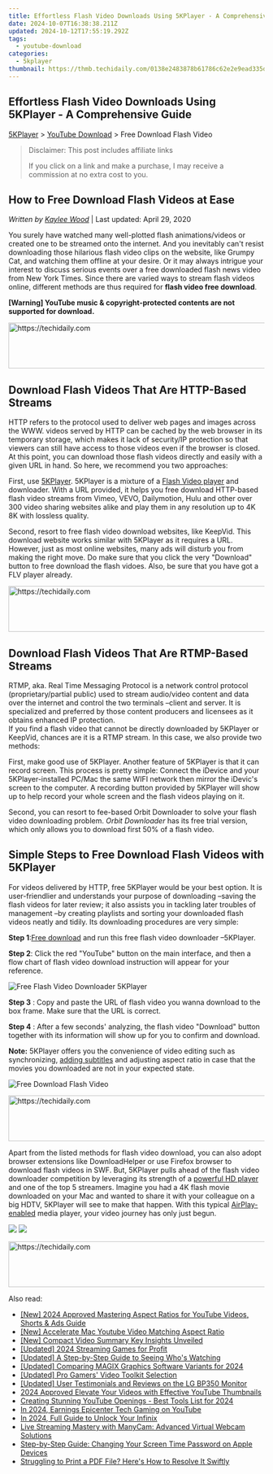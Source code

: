 ```yaml
---
title: Effortless Flash Video Downloads Using 5KPlayer - A Comprehensive Guide
date: 2024-10-07T16:38:38.211Z
updated: 2024-10-12T17:55:19.292Z
tags:
  - youtube-download
categories:
  - 5kplayer
thumbnail: https://thmb.techidaily.com/0138e2483878b61786c62e2e9ead335ddaa2649c1800ba21659cf76cde33dc5d.jpg
---
```


## Effortless Flash Video Downloads Using 5KPlayer - A Comprehensive Guide

[5KPlayer](https://tools.techidaily.com/5kplayer/products/) \> [YouTube Download](https://tools.techidaily.com/5kplayer/youtube-download/) \> Free Download Flash Video

>  Disclaimer: This post includes affiliate links
>
>  If you click on a link and make a purchase, I may receive a commission at no extra cost to you.
>

## How to Free Download Flash Videos at Ease

 _Written by [Kaylee Wood](https://www.quora.com/profile/Amanda-Hu-21)_ | Last updated: April 29, 2020 

You surely have watched many well-plotted flash animations/videos or created one to be streamed onto the internet. And you inevitably can't resist  downloading those hilarious flash video clips on the website, like Grumpy Cat, and watching them offline at your desire. Or it may always intrigue your interest to discuss serious events over a free downloaded flash news video from New York Times. Since there are varied ways to stream flash videos online, different methods are thus required for **flash video free download**.

**\[Warning\] YouTube music & copyright-protected contents are not supported for download.**

<!-- affiliate ads begin -->
<a href="https://ephamedtechinc.pxf.io/c/5597632/2137212/26400" target="_top" id="2137212">
  <img src="//a.impactradius-go.com/display-ad/26400-2137212" border="0" alt="https://techidaily.com" width="728" height="90"/>
</a>
<img height="0" width="0" src="https://ephamedtechinc.pxf.io/i/5597632/2137212/26400" style="position:absolute;visibility:hidden;" border="0" />
<!-- affiliate ads end -->

## Download Flash Videos That Are HTTP-Based Streams

HTTP refers to the protocol used to deliver web pages and images across the WWW. videos served by HTTP can be cached by the web browser in its temporary storage, which makes it lack of security/IP protection so that viewers can still have access to those videos even if the browser is closed. At this point, you can download those flash videos directly and easily with a given URL in hand. So here, we recommend you two approaches:

First, use [5KPlayer](https://tools.techidaily.com/5kplayer/products/). 5KPlayer is a mixture of a [Flash Video player](https://tools.techidaily.com/5kplayer/video-music-player/) and downloader. With a URL provided, it helps you free download HTTP-based flash video streams from Vimeo, VEVO, Dailymotion, Hulu and other over 300 video sharing websites alike and play them in any resolution up to 4K 8K with lossless quality.

Second, resort to free flash video download websites, like KeepVid. This download website works similar with 5KPlayer as it requires a URL. However, just as most online websites, many ads will disturb you from making the right move. Do make sure that you click the very "Download" button to free download the flash vidoes. Also, be sure that you have got a FLV player already.

<!-- affiliate ads begin -->
<a href="https://bluetties.sjv.io/c/5597632/2141687/17094" target="_top" id="2141687">
  <img src="//a.impactradius-go.com/display-ad/17094-2141687" border="0" alt="https://techidaily.com" width="728" height="90"/>
</a>
<img height="0" width="0" src="https://bluetties.sjv.io/i/5597632/2141687/17094" style="position:absolute;visibility:hidden;" border="0" />
<!-- affiliate ads end -->

## Download Flash Videos That Are RTMP-Based Streams

RTMP, aka. Real Time Messaging Protocol is a network control protocol (proprietary/partial public) used to stream audio/video content and data over the internet and control the two terminals –client and server. It is specialized and preferred by those content producers and licensees as it obtains enhanced IP protection.   
 If you find a flash video that cannot be directly downloaded by 5KPlayer or KeepVid, chances are it is a RTMP stream. In this case, we also provide two methods:

First, make good use of 5KPlayer. Another feature of 5KPlayer is that it can record screen. This process is pretty simple: Connect the iDevice and your 5KPlayer-installed PC/Mac the same WIFI network then mirror the iDevic's screen to the computer. A recording button provided by 5KPlayer will show up to help record your whole screen and the flash videos playing on it. 

Second, you can resort to fee-based Orbit Downloader to solve your flash video downloading problem. _Orbit Downloader_ has its free trial version, which only allows you to download first 50% of a flash video.

## Simple Steps to Free Download Flash Videos with 5KPlayer

For videos delivered by HTTP, free 5KPlayer would be your best option. It is user-friendlier and understands your purpose of downloading –saving the flash videos for later review; it also assists you in tackling later troubles of management –by creating playlists and sorting your downloaded flash videos neatly and tidily. Its downloading procedures are very simple:

**Step 1**:[Free download](https://tools.techidaily.com/5kplayer/youtube-download/) and run this free flash video downloader –5KPlayer. 

**Step 2**: Click the red "YouTube" button on the main interface, and then a flow chart of flash video download instruction will appear for your reference.

![Free Flash Video Downloader 5KPlayer](https://www.5kplayer.com/youtube-download/img/youtube-0119-01.jpg) 

**Step 3** : Copy and paste the URL of flash video you wanna download to the box frame. Make sure that the URL is correct. 

**Step 4** : After a few seconds' analyzing, the flash video "Download" button together with its information will show up for you to confirm and download.

**Note:** 5KPlayer offers you the convenience of video editing such as synchronizing, [adding subtitles](https://tools.techidaily.com/5kplayer/video-music-player/) and adjusting aspect ratio in case that the movies you downloaded are not in your expected state.

![Free Download Flash Video](https://www.5kplayer.com/youtube-download/img/hd-video-download-xrq.jpg) 

<!-- affiliate ads begin -->
<a href="https://imp.i357552.net/c/5597632/994842/11832" target="_top" id="994842">
  <img src="//a.impactradius-go.com/display-ad/11832-994842" border="0" alt="https://techidaily.com" width="728" height="90"/>
</a>
<img height="0" width="0" src="https://imp.i357552.net/i/5597632/994842/11832" style="position:absolute;visibility:hidden;" border="0" />
<!-- affiliate ads end -->

Apart from the listed methods for flash video download, you can also adopt browser extensions like DownloadHelper or use Firefox browser to download flash videos in SWF. But, 5KPlayer pulls ahead of the flash video downloader competition by leveraging its strength of a [powerful HD player](https://tools.techidaily.com/5kplayer/video-music-player/) and one of the top 5 streamers. Imagine you had a 4K flash movie downloaded on your Mac and wanted to share it with your colleague on a big HDTV, 5KPlayer will see to make that happen. With this typical [AirPlay-enabled](https://tools.techidaily.com/5kplayer/airplay/) media player, your video journey has only just begun.

[![](https://www.5kplayer.com/youtube-download/../button/freedownwhitewin.png)](https://tools.techidaily.com/5kplayer/products/) [![](https://www.5kplayer.com/youtube-download/../button/freedownbackmac.png)](https://tools.techidaily.com/5kplayer/products/)

<!-- affiliate ads begin -->
<a href="https://appsumo.8odi.net/c/5597632/2123727/7443" target="_top" id="2123727">
  <img src="//a.impactradius-go.com/display-ad/7443-2123727" border="0" alt="https://techidaily.com" width="728" height="90"/>
</a>
<img height="0" width="0" src="https://appsumo.8odi.net/i/5597632/2123727/7443" style="position:absolute;visibility:hidden;" border="0" />
<!-- affiliate ads end -->

<ins class="adsbygoogle"
     style="display:block"
     data-ad-format="autorelaxed"
     data-ad-client="ca-pub-7571918770474297"
     data-ad-slot="1223367746"></ins>

<ins class="adsbygoogle"
     style="display:block"
     data-ad-client="ca-pub-7571918770474297"
     data-ad-slot="8358498916"
     data-ad-format="auto"
     data-full-width-responsive="true"></ins>

<span class="atpl-alsoreadstyle">Also read:</span>
<div><ul>
<li><a href="https://youtube-webster.techidaily.com/024-approved-mastering-aspect-ratios-for-youtube-videos-shorts-and-ads-guide/"><u>[New] 2024 Approved Mastering Aspect Ratios for YouTube Videos, Shorts & Ads Guide</u></a></li>
<li><a href="https://youtube-video-recordings.techidaily.com/new-accelerate-mac-youtube-video-matching-aspect-ratio/"><u>[New] Accelerate Mac Youtube Video Matching Aspect Ratio</u></a></li>
<li><a href="https://youtube-video-recordings.techidaily.com/new-compact-video-summary-key-insights-unveiled/"><u>[New] Compact Video Summary Key Insights Unveiled</u></a></li>
<li><a href="https://youtube-video-recordings.techidaily.com/updated-2024-streaming-games-for-profit/"><u>[Updated] 2024 Streaming Games for Profit</u></a></li>
<li><a href="https://youtube-video-recordings.techidaily.com/updated-a-step-by-step-guide-to-seeing-whos-watching/"><u>[Updated] A Step-by-Step Guide to Seeing Who's Watching</u></a></li>
<li><a href="https://vp-tips.techidaily.com/updated-comparing-magix-graphics-software-variants-for-2024/"><u>[Updated] Comparing MAGIX Graphics Software Variants for 2024</u></a></li>
<li><a href="https://facebook-video-share.techidaily.com/updated-pro-gamers-video-toolkit-selection/"><u>[Updated] Pro Gamers' Video Toolkit Selection</u></a></li>
<li><a href="https://some-skills.techidaily.com/updated-user-testimonials-and-reviews-on-the-lg-bp350-monitor/"><u>[Updated] User Testimonials and Reviews on the LG BP350 Monitor</u></a></li>
<li><a href="https://youtube-video-recordings.techidaily.com/2024-approved-elevate-your-videos-with-effective-youtube-thumbnails/"><u>2024 Approved Elevate Your Videos with Effective YouTube Thumbnails</u></a></li>
<li><a href="https://youtube-video-recordings.techidaily.com/creating-stunning-youtube-openings-best-tools-list-for-2024/"><u>Creating Stunning YouTube Openings - Best Tools List for 2024</u></a></li>
<li><a href="https://youtube-video-recordings.techidaily.com/in-2024-earnings-epicenter-tech-gaming-on-youtube/"><u>In 2024, Earnings Epicenter Tech Gaming on YouTube</u></a></li>
<li><a href="https://unlock-android.techidaily.com/in-2024-full-guide-to-unlock-your-infinix-by-drfone-android/"><u>In 2024, Full Guide to Unlock Your Infinix</u></a></li>
<li><a href="https://some-knowledge.techidaily.com/live-streaming-mastery-with-manycam-advanced-virtual-webcam-solutions/"><u>Live Streaming Mastery with ManyCam: Advanced Virtual Webcam Solutions</u></a></li>
<li><a href="https://fox-that.techidaily.com/step-by-step-guide-changing-your-screen-time-password-on-apple-devices/"><u>Step-by-Step Guide: Changing Your Screen Time Password on Apple Devices</u></a></li>
<li><a href="https://win-howtos.techidaily.com/1723207720401-struggling-to-print-a-pdf-file-heres-how-to-resolve-it-swiftly/"><u>Struggling to Print a PDF File? Here's How to Resolve It Swiftly</u></a></li>
</ul></div>


